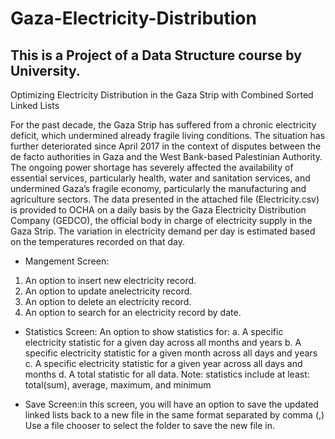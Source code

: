 # Gaza-Electricity-Distribution

## This is a Project of a Data Structure course by University.

Optimizing Electricity Distribution in the Gaza Strip with Combined Sorted Linked Lists

For the past decade, the Gaza Strip has suffered from a chronic electricity deficit, which 
undermined already fragile living conditions. The situation has further deteriorated since April 
2017 in the context of disputes between the de facto authorities in Gaza and the West Bank-based 
Palestinian Authority. The ongoing power shortage has severely affected the availability of 
essential services, particularly health, water and sanitation services, and undermined Gaza’s fragile 
economy, particularly the manufacturing and agriculture sectors.
The data presented in the attached file (Electricity.csv) is provided to OCHA on a daily basis 
by the Gaza Electricity Distribution Company (GEDCO), the official body in charge of electricity 
supply in the Gaza Strip. The variation in electricity demand per day is estimated based on the 
temperatures recorded on that day.


- Mangement Screen:
1. An option to insert new electricity record. 
2. An option to update anelectricity record. 
3. An option to delete an electricity record. 
4. An option to search for an electricity record by date. 

- Statistics Screen:
An option to show statistics for: 
a. A specific electricity statistic for a given day across all months and years 
b. A specific electricity statistic for a given month across all days and years 
c. A specific electricity statistic for a given year across all days and months 
d. A total statistic for all data. Note: statistics include at least: total(sum), average, 
maximum, and minimum 

- Save Screen:in this screen, you will have an option to save the updated linked lists back to a new 
file in the same format separated by comma (,) 
Use a file chooser to select the folder to save the new file in. 
